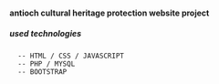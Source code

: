 #### antioch cultural heritage protection website project


##### used technologies

      -- HTML / CSS / JAVASCRIPT
      -- PHP / MYSQL
      -- BOOTSTRAP

